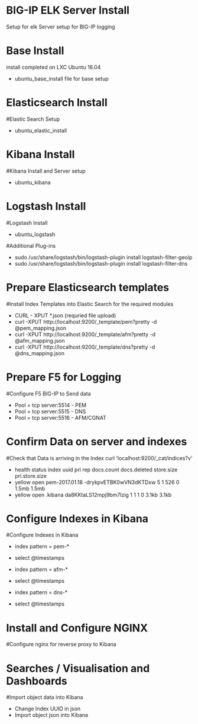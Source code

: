 # BIG-IP ELK Server Install
Setup for elk Server setup for BIG-IP logging

# Base Install
install completed on LXC Ubuntu 16.04
- ubuntu_base_install file for base setup

# Elasticsearch Install
#Elastic Search Setup
- ubuntu_elastic_install

# Kibana Install
#Kibana Install and Server setup
- ubuntu_kibana

# Logstash Install
#Logstash Install
- ubuntu_logstash

#Additional Plug-ins
- sudo /usr/share/logstash/bin/logstash-plugin install logstash-filter-geoip
- sudo /usr/share/logstash/bin/logstash-plugin install logstash-filter-dns

# Prepare Elasticsearch templates
#Install Index Templates into Elastic Search for the required modules
- CURL - XPUT *.json (requried file upload)
- curl -XPUT http://localhost:9200/_template/pem?pretty -d @pem_mapping.json
- curl -XPUT http://localhost:9200/_template/afm?pretty -d @afm_mapping.json
- curl -XPUT http://localhost:9200/_template/dns?pretty -d @dns_mapping.json

# Prepare F5 for Logging
#Configure F5 BIG-IP to Send data
- Pool = tcp server:5514 - PEM
- Pool = tcp server:5515 - DNS
- Pool = tcp server:5516 - AFM/CGNAT

# Confirm Data on server and indexes
#Check that Data is arriving in the Index
curl 'localhost:9200/_cat/indices?v'
- health status index          uuid                   pri rep docs.count docs.deleted store.size pri.store.size
- yellow open   pem-2017.01.18 -drykpvETBK0wVN3dKTDxw   5   1        526            0      1.5mb          1.5mb
- yellow open   .kibana        da8KKtaLS12mpj9bm7Izig   1   1          1            0      3.1kb          3.1kb

# Configure Indexes in Kibana
#Configure Indexes in Kibana
- index pattern = pem-*
- select @timestamps

- index pattern = afm-*
- select @timestamps

- index pattern = dns-*
- select @timestamps

# Install and Configure NGINX
#Configure nginx for reverse proxy to Kibana


# Searches / Visualisation and Dashboards
#Import object data into Kibana
- Change Index UUID in json
- Import object json into Kibana
